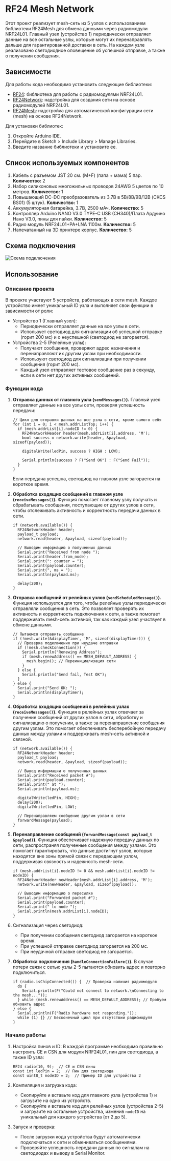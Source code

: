 # RF24 Mesh Network
Этот проект реализует mesh-сеть из 5 узлов с использованием библиотеки RF24Mesh для обмена данными через радиомодули NRF24L01. Главный узел (устройство 1) периодически отправляет данные на все остальные узлы,
которые могут их перенаправлять дальше для гарантированной доставки в сеть. На каждом узле реализовано светодиодное оповещение об успешной отправке, а также о получении сообщения.


## Зависимости
Для работы кода необходимо установить следующие библиотеки:

- [RF24](https://github.com/nRF24/RF24): библиотека для работы с радиомодулями NRF24L01.
- [RF24Network](https://github.com/nRF24/RF24Network): надстройка для создания сети на основе радиомодулей NRF24L01.
- [RF24Mesh](https://github.com/nRF24/RF24Mesh): надстройка для автоматической конфигурации сети (mesh) на основе RF24Network.

Для установки библиотек:

1. Откройте Arduino IDE.
2. Перейдите в Sketch > Include Library > Manage Libraries.
3. Введите название библиотеки и установите ее.


## Список используемых компонентов
1. Кабель с разъемом JST 20 см. (M+F) (папа + мама) 5 пар. **Количество:** 2
2. Набор силиконовых многожильных проводов 24AWG 5 цветов по 10 метров. **Количество:** 1
3. Повышающий DC-DC преобразователь из 3.7В в 5В/8В/9В/12В (CKCS BS01) (5 штук). **Количество:** 1
4. Аккумуляторная батарейка, 3.7В, 2500 мАч. **Количество:** 5
5. Контроллер Arduino NANO V3.0 TYPE-C USB (CH340)/Плата Ардуино Нано V3.0, пины для пайки. **Количество:** 5
6. Радио модуль NRF24L01+PA+LNA 1100м. **Количество:** 5
7. Напечатанный на 3D принтере корпус. **Количество:** 5


## Схема подключения
![Схема подключения](/wiring_diagram.jpg "Схема подключения")


## Использование

### Описание проекта
В проекте участвуют 5 устройств, работающих в сети mesh. Каждое устройство имеет уникальный ID узла и выполняет свои функции в зависимости от роли:

- Устройство 1 (Главный узел):
  - Периодически отправляет данные на все узлы в сети.
  - Использует светодиод для сигнализации об успешной отправке (горит 200 мс) и о неуспешной (светодиод не загорается).
- Устройства 2-5 (Релейные узлы):
  - Получают сообщения, проверяют адрес назначения и перенаправляют их другим узлам при необходимости.
  - Используют светодиод для сигнализации при получении сообщения (горит 200 мс).
  - Каждый узел отправляет тестовое сообщение раз в секунду, если в сети нет других активных сообщений.
 
### Функции кода
1. **Отправка данных от главного узла (`sendMessages()`).** Главный узел отправляет данные на все узлы сети, проверяя успешность передачи:
   ```
   // Цикл для отправки данных на все узлы в сети, кроме самого себя
   for (int i = 0; i < mesh.addrListTop; i++) {
     if (mesh.addrList[i].nodeID != 0) {
       RF24NetworkHeader header(mesh.addrList[i].address, 'M');
       bool success = network.write(header, &payload, sizeof(payload));

       digitalWrite(ledPin, success ? HIGH : LOW);
        
       Serial.println(success ? F("Send OK") : F("Send Fail"));
     }
   }
   ```
   Если передача успешна, светодиод на главном узле загорается на короткое время.

2. **Обработка входящих сообщений в главном узле (`receiveMessages()`).** Функция помогает главному узлу получать и обрабатывать сообщения, поступающие от других узлов в сети, чтобы отслеживать активность и корректность передачи данных в сети.
   ```
   if (network.available()) {
     RF24NetworkHeader header;
     payload_t payload;
     network.read(header, &payload, sizeof(payload));

     // Выводим информацию о полученных данных
     Serial.print("Received from node ");
     Serial.print(header.from_node);
     Serial.print(": counter = ");
     Serial.print(payload.counter);
     Serial.print(", ms = ");
     Serial.println(payload.ms);

     delay(200);
   }
   ```

3. **Отправка сообщений от релейных узлов (`sendScheduledMessage()`).** Функция используется для того, чтобы релейные узлы периодически отправляли сообщения в сеть. Это позволяет проверять их активность и корректность подключения к сети, а также помогает поддерживать mesh-сеть активной, так как каждый узел участвует в обмене данными.
   ```
   // Пытаемся отправить сообщение
   if (!mesh.write(&displayTimer, 'M', sizeof(displayTimer))) {
     // Проверка подключения при неудаче отправки
     if (!mesh.checkConnection()) {
       Serial.println("Renewing Address");
       if (mesh.renewAddress() == MESH_DEFAULT_ADDRESS) {
         mesh.begin(); // Переинициализация сети
       }
     } else {
       Serial.println("Send fail, Test OK");
     }
   } else {
     Serial.print("Send OK: ");
     Serial.println(displayTimer);
   }
   ```

4. **Обработка входящих сообщений в релейных узлах (`receiveMessages()`).** Функция в релейных узлах отвечает за получение сообщений от других узлов в сети, обработку и сигнализацию о получении, а также за перенаправление сообщения другим узлам. Это помогает обеспечивать бесперебойную передачу данных между узлами и поддерживать mesh-сеть активной и связной.
   ```
   if (network.available()) {
     RF24NetworkHeader header;
     payload_t payload;
     network.read(header, &payload, sizeof(payload));

     // Вывод информации о полученных данных
     Serial.print("Received packet #");
     Serial.print(payload.counter);
     Serial.print(" at ");
     Serial.println(payload.ms);

     digitalWrite(ledPin, HIGH);
     delay(200);
     digitalWrite(ledPin, LOW);

     // Перенаправляем сообщение другим узлам в сети
     forwardMessage(payload);
   }
   ```

5. **Перенаправление сообщений (`forwardMessage(const payload_t &payload)`).** Функция обеспечивает надежную передачу данных по сети, распространяя полученные сообщения между узлами. Это помогает гарантировать, что данные достигнут узлов, которые находятся вне зоны прямой связи с передающим узлом, поддерживая связность и надежность mesh-сети.
   ```
   if (mesh.addrList[i].nodeID != 0 && mesh.addrList[i].nodeID != nodeID) {
     RF24NetworkHeader newHeader(mesh.addrList[i].address, 'M');
     network.write(newHeader, &payload, sizeof(payload));

     // Выводим информацию о пересылке
     Serial.print("Forwarded packet #");
     Serial.print(payload.counter);
     Serial.print(" to node ");
     Serial.println(mesh.addrList[i].nodeID);
   }
   ```

6. Сигнализация через светодиод:
   - При получении сообщения светодиод загорается на короткое время.
   - При успешной отправке светодиод загорается на 200 мс.
   - При неудачной отправке светодиод не загорается.

7. **Обработка подключения (`handleConnectionFailure()`).** В случае потери связи с сетью узлы 2-5 пытаются обновить адрес и повторно подключиться.
   ```
   if (radio.isChipConnected()) {  // Проверка наличия радиомодуля
     do {
       Serial.println(F("Could not connect to network.\nConnecting to the mesh..."));
     } while (mesh.renewAddress() == MESH_DEFAULT_ADDRESS); // Пробуем обновить адрес
   } else {
     Serial.println(F("Radio hardware not responding."));
     while (1) {} // Бесконечный цикл при отсутствии радиомодуля
   }
   ```

### Начало работы
1. Настройка пинов и ID: В каждой программе необходимо правильно настроить CE и CSN для модуля NRF24L01, пин для светодиода, а также ID узла:
   ```
   RF24 radio(10, 9);  // CE и CSN пины
   const int ledPin = 2;  // Пин для светодиода
   const uint8_t nodeID = 2;  // Пример ID для устройства 2
   ```

2. Компиляция и загрузка кода:
   - Скопируйте и вставьте код для главного узла (устройства 1) и загрузите на одно из устройств.
   - Скопируйте и вставьте код для релейных узлов (устройства 2-5) и загрузите на остальные устройства, изменив `nodeID` на уникальный для каждого устройства (от 2 до 5).

3. Запуск и проверка:
   - После загрузки кода устройства будут автоматически подключаться к сети и обмениваться сообщениями.
   - Проверяйте успешность передачи данных по сигналам на светодиодах и выводу в Serial Monitor.

